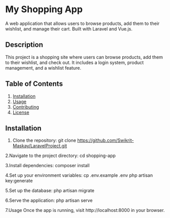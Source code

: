 # My Shopping App

A web application that allows users to browse products, add them to their wishlist, and manage their cart. Built with Laravel and Vue.js.

## Description
This project is a shopping site where users can browse products, add them to their wishlist, and check out. It includes a login system, product management, and a wishlist feature.

## Table of Contents
1. [Installation](#installation)
2. [Usage](#usage)
3. [Contributing](#contributing)
4. [License](#license)

## Installation

1. Clone the repository:
   git clone https://github.com/Swikrit-Maskay/LaravelProject.git
   
2.Navigate to the project directory:
    cd shopping-app

3.Install dependencies:
    composer install

4.Set up your environment variables:
    cp .env.example .env
    php artisan key:generate

5.Set up the database:
    php artisan migrate

6.Serve the application:
    php artisan serve

7.Usage
    Once the app is running, visit http://localhost:8000 in your browser.
